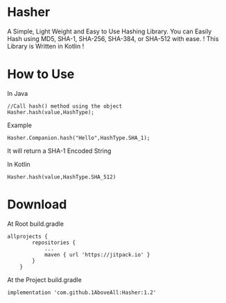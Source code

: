 # Hasher
A Simple, Light Weight and Easy to Use Hashing Library.
You can Easily Hash using MD5, SHA-1, SHA-256, SHA-384, or SHA-512 with ease.
! This Library is Written in Kotlin !

# How to Use
In Java
```
//Call hash() method using the object
Hasher.hash(value,HashType);
```
Example
``` 
Hasher.Companion.hash("Hello",HashType.SHA_1);

```
It will return a SHA-1 Encoded String 

In Kotlin


```
Hasher.hash(value,HashType.SHA_512)
```

# Download
At Root build.gradle
```
allprojects {
		repositories {
			...
			maven { url 'https://jitpack.io' }
		}
	}
```
At the Project build.gradle
```
implementation 'com.github.1AboveAll:Hasher:1.2'
```
  
  
